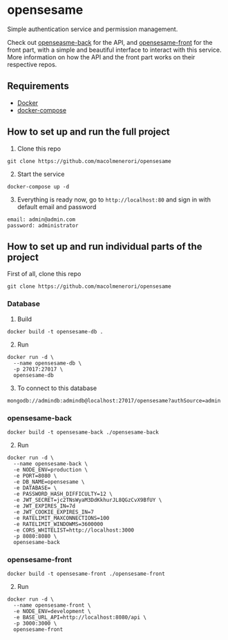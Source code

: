 # opensesame

Simple authentication service and permission management.

Check out [openseasme-back](https://github.com/macolmenerori/opensesame-back) for the API, and [opensesame-front](https://github.com/macolmenerori/opensesame-front) for the front part, with a simple and beautiful interface to interact with this service. More information on how the API and the front part works on their respective repos.

## Requirements

- [Docker](https://www.docker.com/products/docker-desktop/)
- [docker-compose](https://docs.docker.com/compose/install/)

## How to set up and run the full project

1. Clone this repo

```
git clone https://github.com/macolmenerori/opensesame
```

2. Start the service

```
docker-compose up -d
```

3. Everything is ready now, go to `http://localhost:80` and sign in with default email and password

```
email: admin@admin.com
password: administrator
```

## How to set up and run individual parts of the project

First of all, clone this repo

```
git clone https://github.com/macolmenerori/opensesame
```

### Database

1. Build

```
docker build -t opensesame-db .
```

2. Run

```
docker run -d \
  --name opensesame-db \
  -p 27017:27017 \
  opensesame-db
```

3. To connect to this database

```
mongodb://admindb:admindb@localhost:27017/opensesame?authSource=admin
```

### opensesame-back

```
docker build -t opensesame-back ./opensesame-back
```

2. Run

```
docker run -d \
  --name opensesame-back \
  -e NODE_ENV=production \
  -e PORT=8080 \
  -e DB_NAME=opensesame \
  -e DATABASE= \
  -e PASSWORD_HASH_DIFFICULTY=12 \
  -e JWT_SECRET=jc2TNsWyaM3DdKkhurJL8QGzCvX9BfUY \
  -e JWT_EXPIRES_IN=7d
  -e JWT_COOKIE_EXPIRES_IN=7
  -e RATELIMIT_MAXCONNECTIONS=100
  -e RATELIMIT_WINDOWMS=3600000
  -e CORS_WHITELIST=http://localhost:3000
  -p 8080:8080 \
  opensesame-back
```

### opensesame-front

```
docker build -t opensesame-front ./opensesame-front
```

2. Run

```
docker run -d \
  --name opensesame-front \
  -e NODE_ENV=development \
  -e BASE_URL_API=http://localhost:8080/api \
  -p 3000:3000 \
  opensesame-front
```
